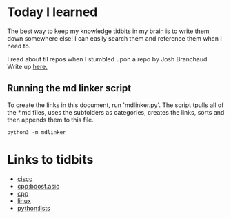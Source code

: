 # Today I learned

The best way to keep my knowledge tidbits in my brain is to write them down somewhere else! I can easily search them and reference them when I need to.

I read about til repos when I stumbled upon a repo by Josh Branchaud. Write up [here.](https://dev.to/jbranchaud/how-i-built-a-learning-machine-45k9)

## Running the md linker script

To create the links in this document, run 'mdlinker.py'. The script tpulls all of the \*.md files, uses the subfolders as categories, creates the links, sorts and then appends them to this file.

```{py}
python3 -m mdlinker
```

# Links to tidbits
* [cisco](cisco/cisco-docs.md)
* [cpp:boost.asio](cpp/boost.asio/boost.asio.tutorial.md)
* [cpp](cpp/test1.md)
* [linux](linux/grep-trick-1.md)
* [python:lists](python/lists/sorting-lists.md)
